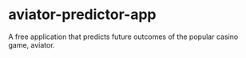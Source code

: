 # aviator-predictor-app
A free application that predicts future outcomes of the popular casino game, aviator.
